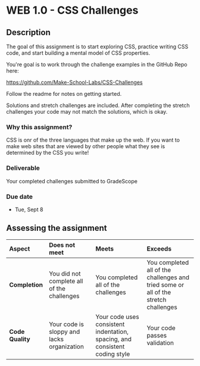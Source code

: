 # WEB 1.0 - CSS Challenges

## Description 

The goal of this assignment is to start exploring CSS, practice writing CSS code, and start building a mental model of CSS properties. 

You're goal is to work through the challenge examples in the GitHub Repo here: 

https://github.com/Make-School-Labs/CSS-Challenges

Follow the readme for notes on getting started. 

Solutions and stretch challenges are included. After completing the stretch challenges your code may not match the solutions, which is okay.

### Why this assignment?

CSS is onr of the three languages that make up the web. If you want to make web sites that are viewed by other people what they see is determined by the CSS you write!

### Deliverable

Your completed challenges submitted to GradeScope

### Due date

- Tue, Sept 8

## Assessing the assignment

| Aspect | Does not meet | Meets | Exceeds |
|:-------|:--------------|:------|:--------|
| **Completion** | You did not complete all of the challenges | You completed all of the challenges | You completed all of the challenges and tried some or all of the stretch challenges |
| **Code Quality** | Your code is sloppy and lacks organization | Your code uses consistent indentation, spacing, and consistent coding style | Your code passes validation |
